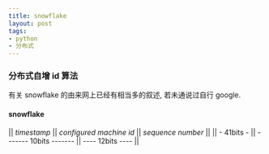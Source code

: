 ```yaml
---
title: snowflake
layout: post
tags:
- python
- 分布式
---
```


### 分布式自增 id 算法

有关 snowflake 的由来网上已经有相当多的叙述, 若未通说过自行 google. 

#### snowflake

|| *timestamp* || *configured machine id* || *sequence number* ||
|| -  41bits - || -------  10bits ------- || ----  12bits ---- ||
